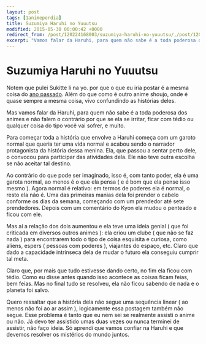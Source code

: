 ```yaml
---
layout: post
tags: [1animepordia]
title: Suzumiya Haruhi no Yuuutsu
modified: 2015-05-30 00:00:42 +0000
redirect_from: /post/120224168003/suzumiya-haruhi-no-yuuutsu/,/post/120224168003/
excerpt: "Vamos falar da Haruhi, para quem não sabe é a toda poderosa dos animes e não falem o contrário por que se ela se irritar, ficar com tédio ou qualquer coisa do tipo você vai sofrer, e muito."
---
```


Suzumiya Haruhi no Yuuutsu
==========================

Notem que pulei Sukitte Ii na yo. por que o que eu iria postar é a mesma
coisa do [ano passado](http://qgustavor.tk/post/94215687342/sukitte-ii-na-yo). Além do
que como é outro anime shoujo, onde é quase sempre a mesma coisa, vivo
confundindo as histórias deles.

Mas vamos falar da Haruhi, para quem não sabe é a toda poderosa dos
animes e não falem o contrário por que se ela se irritar, ficar com
tédio ou qualquer coisa do tipo você vai sofrer, e muito.

Para começar toda a história que envolve a Haruhi começa com um garoto
normal que queria ter uma vida normal e acabou sendo o narrador
protagonista da história dessa menina. Ela, que passou a sentar perto
dele, o convocou para participar das atividades dela. Ele não teve outra
escolha se não aceitar tal destino.

Ao contrário do que pode ser imaginado, isso é, com tanto poder, ela é
uma garota normal, ao menos é o que ela pensa ( e é bom que ela pense
isso mesmo ). Agora normal é relativo: em termos de poderes ela é
normal, o resto ela não é. Uma das primeiras manias dela foi prender o
cabelo conforme os dias da semana, começando com um prendedor até sete
prendedores. Depois com um comentário do Kyon ela mudou o penteado e
ficou com ele.

Mas aí a relação dos dois aumentou e ela teve uma ideia genial ( que foi
criticada em diversos outros animes ): ela criou um clube ( que não se
faz nada ) para encontrarem todo o tipo de coisa esquisita e curiosa,
como aliens, espers ( pessoas com poderes ), viajantes do espaço, etc.
Claro que dado a capacidade intrínseca dela de mudar o futuro ela
conseguiu cumprir tal meta.

Claro que, por mais que tudo estivesse dando certo, no fim ela ficou com
tédio. Como eu disse antes quando isso acontece as coisas ficam feias,
bem feias. Mas no final tudo se resolveu, ela não ficou sabendo de nada
e o planeta foi salvo.

Quero ressaltar que a história dela não segue uma sequência linear ( ao
menos não foi ao ar assim ), logicamente essa postagem também não segue.
Esse problema é tanto que eu nem sei se realmente assisti o anime ou
não. Já devo ter assistido umas duas vezes ou nunca terminei de
assistir, não faço ideia. Só aprendi que vamos confiar na Haruhi e que
devemos resolver os mistérios do mundo juntos.


